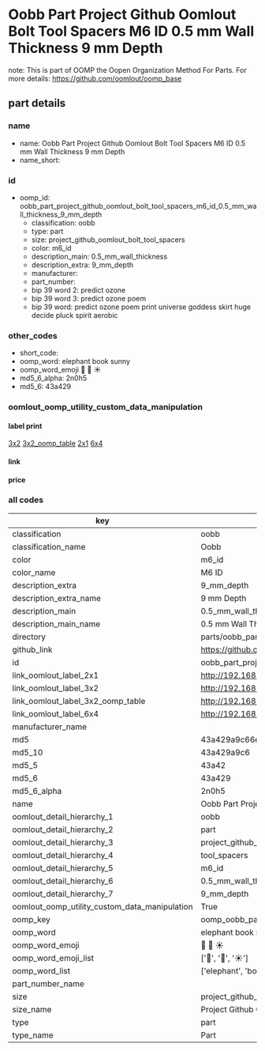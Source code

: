 # Oobb Part Project Github Oomlout Bolt Tool Spacers M6 ID 0.5 mm Wall Thickness 9 mm Depth  

note: This is part of OOMP the Oopen Organization Method For Parts. For more details: https://github.com/oomlout/oomp_base

##  part details
  







### name
* name: Oobb Part Project Github Oomlout Bolt Tool Spacers M6 ID 0.5 mm Wall Thickness 9 mm Depth
* name_short: 
### id
* oomp_id: oobb_part_project_github_oomlout_bolt_tool_spacers_m6_id_0.5_mm_wall_thickness_9_mm_depth
  * classification: oobb
  * type: part
  * size: project_github_oomlout_bolt_tool_spacers
  * color: m6_id
  * description_main: 0.5_mm_wall_thickness
  * description_extra: 9_mm_depth
  * manufacturer: 
  * part_number: 
  * bip 39 word 2: predict ozone
  * bip 39 word 3: predict ozone poem
  * bip 39 word: predict ozone poem print universe goddess skirt huge decide pluck spirit aerobic

### other_codes
* short_code: 
* oomp_word: elephant book sunny
* oomp_word_emoji :elephant: :book: :sunny:
* md5_6_alpha: 2n0h5
* md5_6: 43a429






### oomlout_oomp_utility_custom_data_manipulation
#### label print
[3x2](http://192.168.1.245:1112/?label=oomp%202n0h5)
[3x2_oomp_table](http://192.168.1.108:1112/?label=oomp%202n0h5)
[2x1](http://192.168.1.242:1112/?label=oomp%202n0h5)
[6x4](http://192.168.1.55:1112/?label=oomp%202n0h5)    

#### link

                              

#### price







### all codes 
| key | value |  
| --- | --- |  
| classification | oobb |  
| classification_name | Oobb |  
| color | m6_id |  
| color_name | M6 ID |  
| description_extra | 9_mm_depth |  
| description_extra_name | 9 mm Depth |  
| description_main | 0.5_mm_wall_thickness |  
| description_main_name | 0.5 mm Wall Thickness |  
| directory | parts/oobb_part_project_github_oomlout_bolt_tool_spacers_m6_id_0.5_mm_wall_thickness_9_mm_depth |  
| github_link | https://github.com/oomlout/oomlout_oomp_part_src/tree/main/parts/oobb_part_project_github_oomlout_bolt_tool_spacers_m6_id_0.5_mm_wall_thickness_9_mm_depth |  
| id | oobb_part_project_github_oomlout_bolt_tool_spacers_m6_id_0.5_mm_wall_thickness_9_mm_depth |  
| link_oomlout_label_2x1 | http://192.168.1.242:1112/?label=oomp%202n0h5 |  
| link_oomlout_label_3x2 | http://192.168.1.245:1112/?label=oomp%202n0h5 |  
| link_oomlout_label_3x2_oomp_table | http://192.168.1.108:1112/?label=oomp%202n0h5 |  
| link_oomlout_label_6x4 | http://192.168.1.55:1112/?label=oomp%202n0h5 |  
| manufacturer_name |  |  
| md5 | 43a429a9c66eb95590f6eaad4e27a54d |  
| md5_10 | 43a429a9c6 |  
| md5_5 | 43a42 |  
| md5_6 | 43a429 |  
| md5_6_alpha | 2n0h5 |  
| name | Oobb Part Project Github Oomlout Bolt Tool Spacers M6 ID 0.5 mm Wall Thickness 9 mm Depth |  
| oomlout_detail_hierarchy_1 | oobb |  
| oomlout_detail_hierarchy_2 | part |  
| oomlout_detail_hierarchy_3 | project_github_bolt |  
| oomlout_detail_hierarchy_4 | tool_spacers |  
| oomlout_detail_hierarchy_5 | m6_id |  
| oomlout_detail_hierarchy_6 | 0.5_mm_wall_thickness |  
| oomlout_detail_hierarchy_7 | 9_mm_depth |  
| oomlout_oomp_utility_custom_data_manipulation | True |  
| oomp_key | oomp_oobb_part_project_github_oomlout_bolt_tool_spacers_m6_id_0.5_mm_wall_thickness_9_mm_depth |  
| oomp_word | elephant book sunny |  
| oomp_word_emoji | :elephant: :book: :sunny: |  
| oomp_word_emoji_list | [':elephant:', ':book:', ':sunny:'] |  
| oomp_word_list | ['elephant', 'book', 'sunny'] |  
| part_number_name |  |  
| size | project_github_oomlout_bolt_tool_spacers |  
| size_name | Project Github Oomlout Bolt Tool Spacers |  
| type | part |  
| type_name | Part |  
